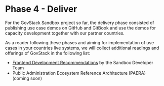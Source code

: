 # Phase 4 - Deliver

For the GovStack Sandbox project so far, the delivery phase consisted of publishing use case demos on GitHub and GitBook and use the demos for capacity development together with our partner countries.

As a reader following these phases and aiming for implementation of use cases in your countries live systems, we will collect additional readings and offerings of GovStack in the following list:

* [Frontend Development Recommendations](../frontend-development.md) by the Sandbox Developer Team
* Public Administration Ecosystem Reference Architecture (PAERA) (coming soon)
